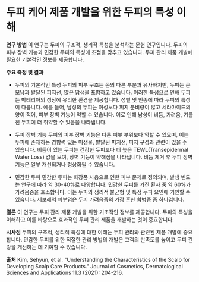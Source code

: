 # 두피 케어 제품 개발을 위한 두피의 특성 이해

**연구 방법**
이 연구는 두피의 구조적, 생리적 특성을 분석하는 문헌 연구입니다.
두피의 피부 장벽 기능과 민감한 두피의 특성에 초점을 맞추고 있습니다.
두피 관리 제품 개발에 필요한 기본적인 정보를 제공합니다.

**주요 측정 및 결과**

 - 두피의 기본적인 특성
두피의 피부 구조는 몸의 다른 부분과 유사하지만, 두피는 큰 모낭과 발달된 피지선, 많은 땀샘을 포함하고 있습니다. 이러한 특성으로 인해 두피는 박테리아의 성장에 유리한 환경을 제공합니다.
성별 및 인종에 따라 두피의 특성이 다릅니다. 예를 들어, 남성의 두피는 여성보다 피지 분비량이 많고 세라마이드의 양이 적어, 피부 장벽 기능이 약할 수 있습니다. 이로 인해 남성이 비듬, 가려움, 기름진 두피에 더 취약할 수 있음을 나타냅니다.

 - 두피 장벽 기능
두피의 피부 장벽 기능은 다른 피부 부위보다 약할 수 있으며, 이는 두피에 존재하는 영향력 있는 미생물, 발달된 피지선, 피지 구성과 관련이 있을 수 있습니다.
비듬이 있는 두피는 건강한 두피보다 더 높은 TEWL(Transepidermal Water Loss) 값을 보여, 장벽 기능이 약해짐을 나타냅니다. 비듬 제거 후 두피 장벽 기능은 일부 개선되거나 정상화될 수 있습니다.

 - 민감한 두피
민감한 두피는 화장품 사용으로 인한 피부 문제로 정의되며, 발생 빈도는 연구에 따라 약 30-40%로 다양합니다.
민감한 두피를 가진 환자 중 약 60%가 가려움증을 호소합니다. 이는 두피의 생리적 불균형 및 특정 두피 요인에 기인할 수 있습니다. 세보레익 피부염은 두피 가려움증의 가장 흔한 합병증 중 하나입니다.


**결론** 
이 연구는 두피 관리 제품 개발을 위한 기초적인 정보를 제공합니다. 두피의 특성을 이해하고 이를 바탕으로 효과적인 두피 관리 제품을 개발하는 것이 중요합니다.

**시사점** 
두피의 구조적, 생리적 특성에 대한 이해는 두피 관리와 관련된 제품 개발에 중요합니다. 민감한 두피를 위한 적절한 관리 방법의 개발은 고객의 만족도를 높이고 두피 건강을 개선하는 데 기여할 수 있습니다.

**출처**
Kim, Sehyun, et al. "Understanding the Characteristics of the Scalp for Developing Scalp Care Products." Journal of Cosmetics, Dermatological Sciences and Applications 11.3 (2021): 204-216.
<!--stackedit_data:
eyJoaXN0b3J5IjpbMzc1OTE1NjIyXX0=
-->